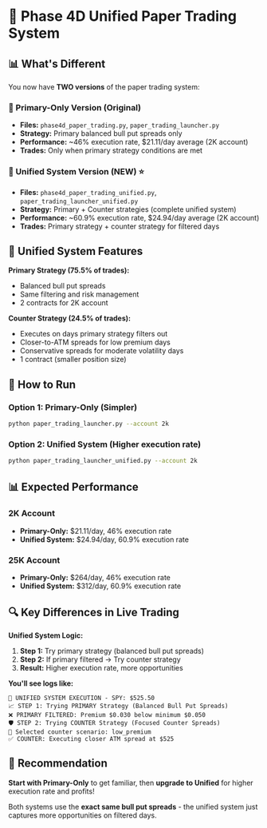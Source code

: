 # 🚀 Phase 4D Unified Paper Trading System

## 📊 What's Different

You now have **TWO versions** of the paper trading system:

### 🔹 Primary-Only Version (Original)
- **Files:** `phase4d_paper_trading.py`, `paper_trading_launcher.py`
- **Strategy:** Primary balanced bull put spreads only
- **Performance:** ~46% execution rate, $21.11/day average (2K account)
- **Trades:** Only when primary strategy conditions are met

### 🔹 Unified System Version (NEW) ⭐
- **Files:** `phase4d_paper_trading_unified.py`, `paper_trading_launcher_unified.py`
- **Strategy:** Primary + Counter strategies (complete unified system)
- **Performance:** ~60.9% execution rate, $24.94/day average (2K account)
- **Trades:** Primary strategy + counter strategy for filtered days

## 🎯 Unified System Features

**Primary Strategy (75.5% of trades):**
- Balanced bull put spreads
- Same filtering and risk management
- 2 contracts for 2K account

**Counter Strategy (24.5% of trades):**
- Executes on days primary strategy filters out
- Closer-to-ATM spreads for low premium days
- Conservative spreads for moderate volatility days
- 1 contract (smaller position size)

## 🚀 How to Run

### Option 1: Primary-Only (Simpler)
```bash
python paper_trading_launcher.py --account 2k
```

### Option 2: Unified System (Higher execution rate)
```bash
python paper_trading_launcher_unified.py --account 2k
```

## 📊 Expected Performance

### 2K Account
- **Primary-Only:** $21.11/day, 46% execution rate
- **Unified System:** $24.94/day, 60.9% execution rate

### 25K Account  
- **Primary-Only:** $264/day, 46% execution rate
- **Unified System:** $312/day, 60.9% execution rate

## 🔍 Key Differences in Live Trading

**Unified System Logic:**
1. **Step 1:** Try primary strategy (balanced bull put spreads)
2. **Step 2:** If primary filtered → Try counter strategy
3. **Result:** Higher execution rate, more opportunities

**You'll see logs like:**
```
🎯 UNIFIED SYSTEM EXECUTION - SPY: $525.50
📈 STEP 1: Trying PRIMARY Strategy (Balanced Bull Put Spreads)
❌ PRIMARY FILTERED: Premium $0.030 below minimum $0.050
🛡️ STEP 2: Trying COUNTER Strategy (Focused Counter Spreads)
🎯 Selected counter scenario: low_premium
✅ COUNTER: Executing closer ATM spread at $525
```

## 🎯 Recommendation

**Start with Primary-Only** to get familiar, then **upgrade to Unified** for higher execution rate and profits!

Both systems use the **exact same bull put spreads** - the unified system just captures more opportunities on filtered days.